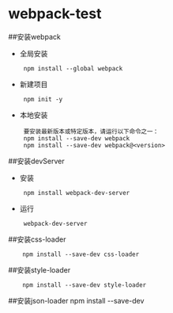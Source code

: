 # webpack-test

##安装webpack
 - 全局安装
 
		npm install --global webpack

 - 新建项目
 
		npm init -y

 - 本地安装
 
		要安装最新版本或特定版本，请运行以下命令之一：
		npm install --save-dev webpack
		npm install --save-dev webpack@<version>

##安装devServer
 - 安装
		
		npm install webpack-dev-server
 
 - 运行 
 
		webpack-dev-server 
		
##安装css-loader
		
		npm install --save-dev css-loader
##安装style-loader
		
		npm install --save-dev style-loader

##安装json-loader
		npm install --save-dev 
